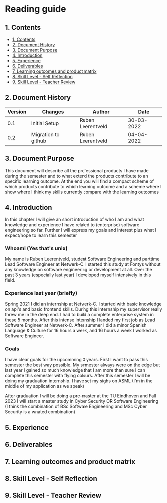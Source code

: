 # Reading guide
## 1. Contents
- [1. Contents](#1-contents)
- [2. Document History](#2-document-history)
- [3. Document Purpose](#3-document-purpose)
- [4. Introduction](#4-introduction)
- [5. Experience](#5-experience)
- [6. Deliverables](#6-deliverables)
- [7. Learning outcomes and product matrix](#7-learning-outcomes-and-product-matrix)
- [8. Skill Level - Self Reflection](#8-skill-level-self-reflection)
- [9. Skill Level - Teacher Review](#9-skill-level-teacher-review)

## 2. Document History
| Version | Changes | Author | Date |
|---------|---------|--------|------|
| 0.1 | Initial Setup | Ruben Leerentveld | 30-03-2022 | 
| 0.2 | Migration to github | Ruben Leerentveld | 04-04-2022|


## 3. Document Purpose
This document will describe all the professional products I have made during the semester and to what extend the products contribute to an specific learning outcome. At the end you will find a compact scheme of which products contribute to which learning outcome and a scheme where I show where I think my skills currently compare with the learning outcomes

## 4. Introduction
In this chapter I will give an short introduction of who I am and what knowledge and experience I have related to (enterprise) software engineering so far. Further I will express my goals and interest plus what I expect/hope to learn this semester

### Whoami (Yes that's unix)
My name is Ruben Leerentveld, student Software Engineering and parttime Lead Software Engineer at Netwerk-C. I started this study at Fontys without any knowledge on software engineering or development at all. Over the past 3 years (especially last year) I developed myself intensively in this field.

### Experience last year (briefly)
Spring 2021 I did an internship at Netwerk-C. I started with basic knowledge on api's and basic frontend skills. During this internship my supervisor really threw me in the deep end. I had to build a complete enterprise system in these 5 months. After this intense internship I landed my first job as Lead Software Engineer at Netwerk-C. After summer I did a minor Spanish Language & Culture for 16 hours a week, and 16 hours a week I worked as Software Engineer. 

### Goals
I have clear goals for the upcomming 3 years. First I want to pass this semester the best way possible. My semester always were on the edge but last year I gained so much knowledge that I am more than sure I can complete this semester with flying colours. After this semester I will be doing my graduation internship. I have set my sighs on ASML (I'm in the middle of my application as we speak)

After graduation I will be doing a pre-master at the TU Eindhoven and Fall 2023 I will start a master study in Cyber Security OR Software Engineering (I think the combination of BSc Software Engineering and MSc Cyber Security is a wnated combination)

## 5. Experience
## 6. Deliverables
## 7. Learning outcomes and product matrix
## 8. Skill Level - Self Reflection
## 9. Skill Level - Teacher Review
